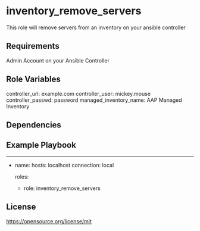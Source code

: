 inventory_remove_servers
=========

This role will remove servers from an inventory on your ansible controller

Requirements
------------

Admin Account on your Ansible Controller

Role Variables
--------------

controller_url: example.com
controller_user: mickey.mouse
controller_passwd: password
managed_inventory_name: AAP Managed Inventory

Dependencies
------------

Example Playbook
----------------

---
- name:
  hosts: localhost
  connection: local

  roles:

    - role: inventory_remove_servers

License
-------

https://opensource.org/license/mit